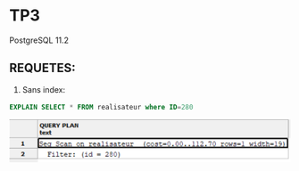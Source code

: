 # TP3
PostgreSQL 11.2  

## REQUETES:  
1. Sans index:
``` sql
EXPLAIN SELECT * FROM realisateur where ID=280
```
![Img Q1](https://github.com/Neexos/BDD/blob/master/img/B_Q1.PNG)
